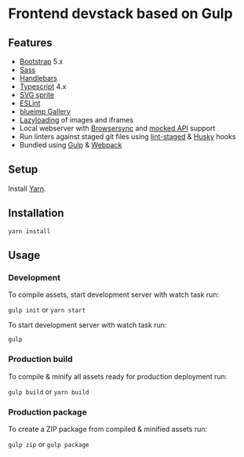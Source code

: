 # Frontend devstack based on Gulp

## Features

- [Bootstrap](https://getbootstrap.com/) 5.x
- [Sass](https://sass-lang.com/)
- [Handlebars](https://handlebarsjs.com/)
- [Typescript](http://www.typescriptlang.org/) 4.x
- [SVG sprite](https://github.com/jkphl/gulp-svg-sprite)
- [ESLint](https://eslint.org/)
- [blueimp Gallery](https://github.com/blueimp/Gallery)
- [Lazyloading](https://github.com/VelociraptorCZE/MiniLazyload) of images and iframes
- Local webserver with [Browsersync](https://browsersync.io) and [mocked API](https://github.com/muratcorlu/connect-api-mocker) support
- Run linters against staged git files using [lint-staged](https://github.com/okonet/lint-staged) & [Husky](https://typicode.github.io/husky) hooks
- Bundled using [Gulp](https://gulpjs.com/) & [Webpack](https://webpack.js.org/)

## Setup

Install [Yarn](https://yarnpkg.com/lang/en/).

## Installation

`yarn install`

## Usage

### Development

To compile assets, start development server with watch task run:

`gulp init` or `yarn start`

To start development server with watch task run:

`gulp`

### Production build

To compile & minify all assets ready for production deployment run:

`gulp build` or `yarn build`

### Production package

To create a ZIP package from compiled & minified assets run:

`gulp zip` or `gulp package`
